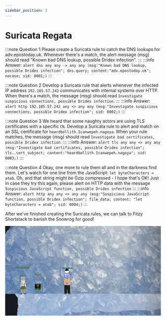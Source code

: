 ```yaml
---
sidebar_position: 3
---
```

# Suricata Regata

:::note Question 1
Please create a Suricata rule to catch the DNS lookups for adv.epostoday.uk. Whenever there's a match, the alert message (msg) should read "Known bad DNS lookup, possible Dridex infection".
:::
:::info Answer: ```alert dns any any -> any any (msg:"Known bad DNS lookup, possible Dridex infection"; dns.query; content:"adv.epostoday.uk"; nocase; sid: 0001;)```
:::

:::note Question 2
Develop a Suricata rule that alerts whenever the infected IP address ```192.185.57.242``` communicates with internal systems over HTTP. When there's a match, the message (msg) should read ```Investigate suspicious connections, possible Dridex infection```.
:::
:::info Answer: ```alert http 192.185.57.242 any <> any any (msg:"Investigate suspicious connections, possible Dridex infection"; sid: 0002;)```
:::

:::note Question 3
We heard that some naughty actors are using TLS certificates with a specific ```CN```. Develop a Suricata rule to alert and match on an SSL certificate for ```heardbellith.Icanwepeh.nagoya```. When your rule matches, the message (msg) should read ```Investigate bad certificates, possible Dridex infection```.
:::
:::info Answer: ```alert tls any any <> any any (msg:"Investigate bad certificates, possible Dridex infection"; tls..cert_subject; content:"heardbellith.Icanwepeh.nagoya"; sid: 0003;)```
:::

:::note Question 4
Okay, one more to rule them all and in the darkness find them. Let's watch for one line from the JavaScript: ```let byteCharacters = atob```. Oh, and that string might be Gzip compressed - I hope that's OK! Just in case they try this again, please alert on HTTP data with the message ```Suspicious JavaScript function, possible Dridex infection```
:::
:::info Answer: ```alert http any any <> any any (msg:"Suspicious JavaScript function, possible Dridex infection"; file_data; content: "let byteCharacters = atob"; sid: 0004;)```
:::


After we've finished creating the Suricata rules, we can talk to Fitzy Shortstack to banish the Snowrog for good!

![The Snowrog banished, the day saved](../assets/img/tr-final.png)